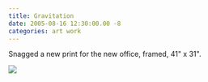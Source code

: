 ```yaml
---
title: Gravitation
date: 2005-08-16 12:30:00.00 -8
categories: art work
---
```

Snagged a new print for the new office, framed, 41" x 31".

![](/images/gravitation.jpg)
